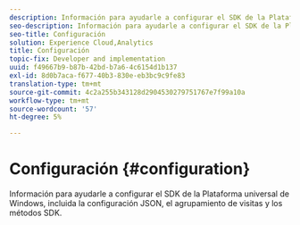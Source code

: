```yaml
---
description: Información para ayudarle a configurar el SDK de la Plataforma universal de Windows, incluida la configuración JSON, el agrupamiento de visitas y los métodos SDK.
seo-description: Información para ayudarle a configurar el SDK de la Plataforma universal de Windows, incluida la configuración JSON, el agrupamiento de visitas y los métodos SDK.
seo-title: Configuración
solution: Experience Cloud,Analytics
title: Configuración
topic-fix: Developer and implementation
uuid: f49667b9-b87b-42bd-b7a6-4c6154d1b137
exl-id: 8d0b7aca-f677-40b3-830e-eb3bc9c9fe83
translation-type: tm+mt
source-git-commit: 4c2a255b343128d2904530279751767e7f99a10a
workflow-type: tm+mt
source-wordcount: '57'
ht-degree: 5%

---
```


# Configuración {#configuration}

Información para ayudarle a configurar el SDK de la Plataforma universal de Windows, incluida la configuración JSON, el agrupamiento de visitas y los métodos SDK.
